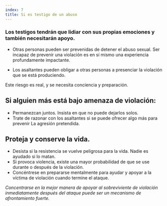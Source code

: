 ```yaml
---
index: 7
title: Si es testigo de un abuso
---
```

### Los testigos tendrán que lidiar con sus propias emociones y también necesitarán apoyo.

*   Otras personas pueden ser prevenidas de detener el abuso sexual. Ser incapaz de prevenir una violación es en sí mismo una experiencia profundamente impactante.

*   Los asaltantes pueden obligar a otras personas a presenciar la violación que se está produciendo.

Este riesgo es real, y se necesita conciencia y preparación.

## Si alguien más está bajo amenaza de violación:

*   Permanezcan juntos. Insista en que no puede dejarlos solos.
*   Trate de razonar con los asaltantes si se puede ofrecer algo más para prevenir
La agresión pretendida.

## Proteja y conserve la vida.

*   Desista si la resistencia se vuelve peligrosa para la vida. Nadie es ayudado si lo matan.
*   Si provoca violencia, existe una mayor probabilidad de que se use durante o después de la violación.
*   Concéntrese en prepararse mentalmente para ayudar y apoyar a la víctima de violación cuando termine el ataque.

*Concentrarse en la mejor manera de apoyar al sobreviviente de violación inmediatamente después del ataque puede ser un mecanismo de afrontamiento fuerte.*